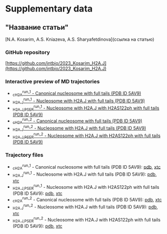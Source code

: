 # Supplementary data
## "Название статьи"
[N.A. Kosarim, A.S. Kniazeva, A.S. Sharyafetdinova](ссылка на статью)

### GitHub repository
[https://github.com/intbio/2023_Kosarim_H2A.J](https://github.com/intbio/2023_Kosarim_H2A.J)

### Interactive preview of MD trajectories
- [<sub>cH2A</sub><sup>run_1</sup> - Canonical nucleosome with full tails (PDB ID 5AV9)](nucl_canon_trj_preview)
- [<sub>H2A.J</sub><sup>run_1</sup> - Nucleosome with H2A.J with full  tails (PDB ID 5AV9)](nucl_H2AJ_trj_preview)
- [<sub>H2A.J,PSER</sub><sup>run_1</sup> - Nucleosome with H2A.J with H2AS122ph with full  tails (PDB ID 5AV9)](nucl_H2AJ_PSER_trj_preview)
- [<sub>cH2A</sub><sup>run_2</sup> - Canonical nucleosome with full tails (PDB ID 5AV9)](nucl_canon_trj_preview_2)
- [<sub>H2A.J</sub><sup>run_2</sup> - Nucleosome with H2A.J with full  tails (PDB ID 5AV9)](nucl_H2AJ_trj_preview_2)
- [<sub>H2A.J,PSER</sub><sup>run_2</sup> - Nucleosome with H2A.J with H2AS122ph with full  tails (PDB ID 5AV9)](nucl_H2AJ_PSER_trj_preview_2)


### Trajectory files
- <sub>cH2A</sub><sup>run_1</sup> - Canonical nucleosome with full tails (PDB ID 5AV9): [pdb](trj/canon_nucl_for_web.pdb), [xtc](trj/canon_nucl_for_web.xtc)
- <sub>H2A.J</sub><sup>run_1</sup> - Nucleosome with H2A.J with full  tails (PDB ID 5AV9): [pdb](trj/nucl_H2AJ_for_web.pdb), [xtc](trj/nucl_H2AJ_for_web.xtc)
- <sub>H2A.J,PSER</sub><sup>run_1</sup> - Nucleosome with H2A.J with H2AS122ph with full  tails (PDB ID 5AV9): [pdb](trj/nucl_H2AJ_PSER_for_web.pdb), [xtc](trj/nucl_H2AJ_PSER_for_web.xtc)
- <sub>cH2A</sub><sup>run_2</sup> - Canonical nucleosome with full tails (PDB ID 5AV9): [pdb](trj/canon_nucl_for_web_2.pdb), [xtc](trj/canon_nucl_for_web_2.xtc)
- <sub>H2A.J</sub><sup>run_2</sup> - Nucleosome with H2A.J with full  tails (PDB ID 5AV9): [pdb](trj/nucl_H2AJ_for_web_2.pdb), [xtc](trj/nucl_H2AJ_for_web_2.xtc)
- <sub>H2A.J,PSER</sub><sup>run_2</sup> - Nucleosome with H2A.J with H2AS122ph with full  tails (PDB ID 5AV9): [pdb](trj/nucl_H2AJ_PSER_for_web_2.pdb), [xtc](trj/nucl_H2AJ_PSER_for_web_2.xtc)

